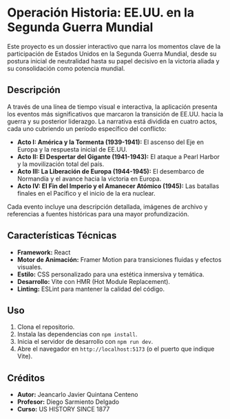 # Operación Historia: EE.UU. en la Segunda Guerra Mundial

Este proyecto es un dossier interactivo que narra los momentos clave de la participación de Estados Unidos en la Segunda Guerra Mundial, desde su postura inicial de neutralidad hasta su papel decisivo en la victoria aliada y su consolidación como potencia mundial.

## Descripción

A través de una línea de tiempo visual e interactiva, la aplicación presenta los eventos más significativos que marcaron la transición de EE.UU. hacia la guerra y su posterior liderazgo. La narrativa está dividida en cuatro actos, cada uno cubriendo un período específico del conflicto:

-   **Acto I: América y la Tormenta (1939-1941):** El ascenso del Eje en Europa y la respuesta inicial de EE.UU.
-   **Acto II: El Despertar del Gigante (1941-1943):** El ataque a Pearl Harbor y la movilización total del país.
-   **Acto III: La Liberación de Europa (1944-1945):** El desembarco de Normandía y el avance hacia la victoria en Europa.
-   **Acto IV: El Fin del Imperio y el Amanecer Atómico (1945):** Las batallas finales en el Pacífico y el inicio de la era nuclear.

Cada evento incluye una descripción detallada, imágenes de archivo y referencias a fuentes históricas para una mayor profundización.

## Características Técnicas

-   **Framework:** React
-   **Motor de Animación:** Framer Motion para transiciones fluidas y efectos visuales.
-   **Estilo:** CSS personalizado para una estética inmersiva y temática.
-   **Desarrollo:** Vite con HMR (Hot Module Replacement).
-   **Linting:** ESLint para mantener la calidad del código.

## Uso

1.  Clona el repositorio.
2.  Instala las dependencias con `npm install`.
3.  Inicia el servidor de desarrollo con `npm run dev`.
4.  Abre el navegador en `http://localhost:5173` (o el puerto que indique Vite).

## Créditos

-   **Autor:** Jeancarlo Javier Quintana Centeno
-   **Profesor:** Diego Sarmiento Delgado
-   **Curso:** US HISTORY SINCE 1877